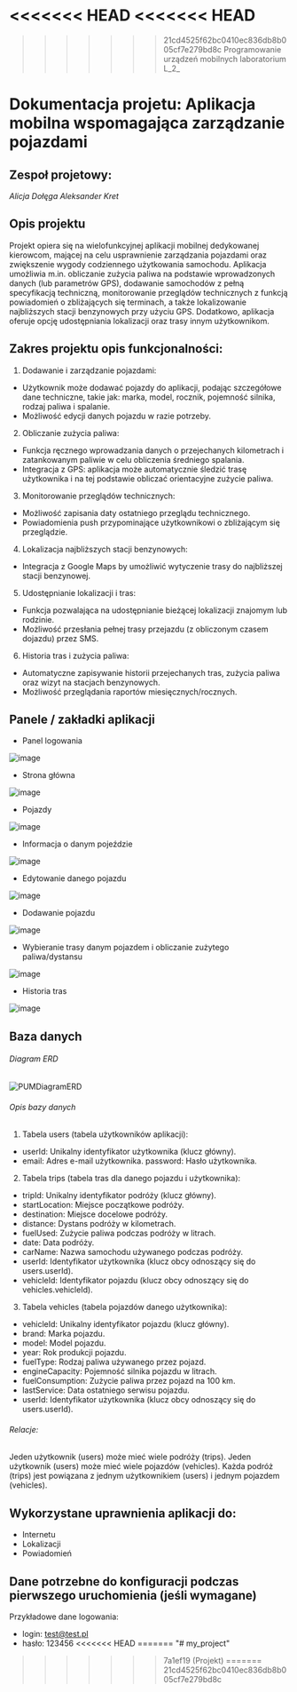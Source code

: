 <<<<<<< HEAD
<<<<<<< HEAD
=======
>>>>>>> 21cd4525f62bc0410ec836db8b005cf7e279bd8c
Programowanie urządzeń mobilnych laboratorium L_2_ 

# Dokumentacja projetu: **Aplikacja mobilna wspomagająca zarządzanie pojazdami**

## Zespoł projetowy:
_Alicja Dołęga
Aleksander Kret_

## Opis projektu
Projekt opiera się na wielofunkcyjnej aplikacji mobilnej dedykowanej kierowcom, mającej na celu usprawnienie zarządzania pojazdami oraz zwiększenie wygody codziennego użytkowania samochodu. Aplikacja umożliwia m.in. obliczanie zużycia paliwa na podstawie wprowadzonych danych (lub parametrów GPS), dodawanie samochodów z pełną specyfikacją techniczną, monitorowanie przeglądów technicznych z funkcją powiadomień o zbliżających się terminach, a także lokalizowanie najbliższych stacji benzynowych przy użyciu GPS. Dodatkowo, aplikacja oferuje opcję udostępniania lokalizacji oraz trasy innym użytkownikom.

## Zakres projektu opis funkcjonalności:
1. Dodawanie i zarządzanie pojazdami:

- Użytkownik może dodawać pojazdy do aplikacji, podając szczegółowe dane techniczne, takie jak: marka, model, rocznik, pojemność silnika, rodzaj paliwa i spalanie.
- Możliwość edycji danych pojazdu w razie potrzeby.

2. Obliczanie zużycia paliwa:

- Funkcja ręcznego wprowadzania danych o przejechanych kilometrach i zatankowanym paliwie w celu obliczenia średniego spalania.
- Integracja z GPS: aplikacja może automatycznie śledzić trasę użytkownika i na tej podstawie obliczać orientacyjne zużycie paliwa.

3. Monitorowanie przeglądów technicznych:

- Możliwość zapisania daty ostatniego przeglądu technicznego.
- Powiadomienia push przypominające użytkownikowi o zbliżającym się przeglądzie.

4. Lokalizacja najbliższych stacji benzynowych:

- Integracja z Google Maps by umożliwić wytyczenie trasy do najbliższej stacji benzynowej.

5. Udostępnianie lokalizacji i tras:

- Funkcja pozwalająca na udostępnianie bieżącej lokalizacji znajomym lub rodzinie.
- Możliwość przesłania pełnej trasy przejazdu (z obliczonym czasem dojazdu) przez SMS.

6. Historia tras i zużycia paliwa:

- Automatyczne zapisywanie historii przejechanych tras, zużycia paliwa oraz wizyt na stacjach benzynowych.
- Możliwość przeglądania raportów miesięcznych/rocznych.

## Panele / zakładki aplikacji 
- Panel logowania

![image](https://github.com/user-attachments/assets/ce13ef39-1ad5-444b-935b-0b87de2177be)

- Strona główna

![image](https://github.com/user-attachments/assets/6dc984e0-6fe8-424e-8589-4988469897ac)

- Pojazdy

![image](https://github.com/user-attachments/assets/531e329d-2415-4d6e-8726-588b3a4d07e2)

- Informacja o danym pojeździe

![image](https://github.com/user-attachments/assets/76b453a0-fa2c-4676-86ea-146b12791ac2)

- Edytowanie danego pojazdu

![image](https://github.com/user-attachments/assets/3c1ae838-4003-422d-9b0b-892e4901c52b)

- Dodawanie pojazdu

![image](https://github.com/user-attachments/assets/5bc5c18c-44a3-41ac-81e8-2d72a7cbc5df)

- Wybieranie trasy danym pojazdem i obliczanie zużytego paliwa/dystansu

![image](https://github.com/user-attachments/assets/535c63bd-e7fd-4c75-a90c-433afa80d7df)

- Historia tras

![image](https://github.com/user-attachments/assets/9aaa8844-0405-4d2b-aa62-a122dfae659b)

## Baza danych
###### Diagram ERD
![PUMDiagramERD](https://github.com/user-attachments/assets/31a952af-f4f2-4ab2-ada9-ae88edbec593)

###### Opis bazy danych
1. Tabela users (tabela użytkowników aplikacji):  
- userId: Unikalny identyfikator użytkownika (klucz główny).
- email: Adres e-mail użytkownika.
password: Hasło użytkownika.
2. Tabela trips (tabela tras dla danego pojazdu i użytkownika):  
- tripId: Unikalny identyfikator podróży (klucz główny).
- startLocation: Miejsce początkowe podróży.
- destination: Miejsce docelowe podróży.
- distance: Dystans podróży w kilometrach.
- fuelUsed: Zużycie paliwa podczas podróży w litrach.
- date: Data podróży.
- carName: Nazwa samochodu używanego podczas podróży.
- userId: Identyfikator użytkownika (klucz obcy odnoszący się do users.userId).
- vehicleId: Identyfikator pojazdu (klucz obcy odnoszący się do vehicles.vehicleId).
3. Tabela vehicles (tabela pojazdów danego użytkownika):
- vehicleId: Unikalny identyfikator pojazdu (klucz główny).
- brand: Marka pojazdu.
- model: Model pojazdu.
- year: Rok produkcji pojazdu.
- fuelType: Rodzaj paliwa używanego przez pojazd.
- engineCapacity: Pojemność silnika pojazdu w litrach.
- fuelConsumption: Zużycie paliwa przez pojazd na 100 km.
- lastService: Data ostatniego serwisu pojazdu.
- userId: Identyfikator użytkownika (klucz obcy odnoszący się do users.userId).
###### Relacje:
Jeden użytkownik (users) może mieć wiele podróży (trips).
Jeden użytkownik (users) może mieć wiele pojazdów (vehicles).
Każda podróż (trips) jest powiązana z jednym użytkownikiem (users) i jednym pojazdem (vehicles).

## Wykorzystane uprawnienia aplikacji do:
- Internetu
- Lokalizacji
- Powiadomień

## Dane potrzebne do konfiguracji podczas pierwszego uruchomienia (jeśli wymagane)
Przykładowe dane logowania:
- login: test@test.pl
- hasło: 123456
<<<<<<< HEAD
=======
"# my_project" 
>>>>>>> 7a1ef19 (Projekt)
=======
>>>>>>> 21cd4525f62bc0410ec836db8b005cf7e279bd8c

